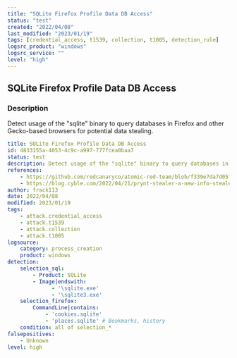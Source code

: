 ```yaml
---
title: "SQLite Firefox Profile Data DB Access"
status: "test"
created: "2022/04/08"
last_modified: "2023/01/19"
tags: [credential_access, t1539, collection, t1005, detection_rule]
logsrc_product: "windows"
logsrc_service: ""
level: "high"
---
```


## SQLite Firefox Profile Data DB Access

### Description

Detect usage of the "sqlite" binary to query databases in Firefox and other Gecko-based browsers for potential data stealing.

```yml
title: SQLite Firefox Profile Data DB Access
id: 4833155a-4053-4c9c-a997-777fcea0baa7
status: test
description: Detect usage of the "sqlite" binary to query databases in Firefox and other Gecko-based browsers for potential data stealing.
references:
    - https://github.com/redcanaryco/atomic-red-team/blob/f339e7da7d05f6057fdfcdd3742bfcf365fee2a9/atomics/T1539/T1539.md#atomic-test-1---steal-firefox-cookies-windows
    - https://blog.cyble.com/2022/04/21/prynt-stealer-a-new-info-stealer-performing-clipper-and-keylogger-activities/
author: frack113
date: 2022/04/08
modified: 2023/01/19
tags:
    - attack.credential_access
    - attack.t1539
    - attack.collection
    - attack.t1005
logsource:
    category: process_creation
    product: windows
detection:
    selection_sql:
        - Product: SQLite
        - Image|endswith:
              - '\sqlite.exe'
              - '\sqlite3.exe'
    selection_firefox:
        CommandLine|contains:
            - 'cookies.sqlite'
            - 'places.sqlite' # Bookmarks, history
    condition: all of selection_*
falsepositives:
    - Unknown
level: high

```
